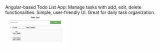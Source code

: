 Angular-based Todo List App: Manage tasks with add, edit, delete functionalities. Simple, user-friendly UI. Great for daily task organization.
<img src="/src/assets/poc.png" width="200">